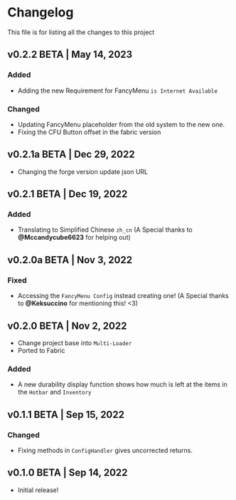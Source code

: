 # Changelog
This file is for listing all the changes to this project

## v0.2.2 BETA | May 14, 2023
### Added
- Adding the new Requirement for FancyMenu `is Internet Available`

### Changed
- Updating FancyMenu placeholder from the old system to the new one.
- Fixing the CFU Button offset in the fabric version

## v0.2.1a BETA | Dec 29, 2022
- Changing the forge version update json URL

## v0.2.1 BETA | Dec 19, 2022
### Added
- Translating to Simplified Chinese `zh_cn` (A Special thanks to **@Mccandycube6623** for helping out)

## v0.2.0a BETA | Nov 3, 2022
### Fixed
- Accessing the `FancyMenu Config` instead creating one! (A Special thanks to **@Keksuccino** for mentioning this! <3)

## v0.2.0 BETA | Nov 2, 2022
- Change project base into `Multi-Loader`
- Ported to Fabric
### Added
- A new durability display function shows how much is left at the items in the `Hotbar` and `Inventory`

## v0.1.1 BETA | Sep 15, 2022
### Changed
- Fixing methods in `ConfigHandler` gives uncorrected returns.

## v0.1.0 BETA | Sep 14, 2022
- Initial release!